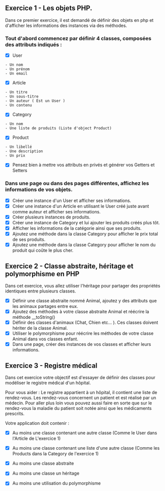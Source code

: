 ## Exercice 1 - Les objets PHP.
Dans ce premier exercice, il est demandé de définir des objets en php et d'afficher les informations des instances via des méthodes.

### Tout d'abord commencez par définir 4 classes, composées des attributs indiqués :
- [x] User
```
- Un nom
- Un prénom
- Un email
```
- [x] Article
```
- Un titre
- Un sous-titre
- Un auteur ( Est un User )
- Un contenu 
```
- [x] Category
```
- Un nom
- Une liste de produits (Liste d'object Product)
```
- [x] Product
```
- Un libellé
- Une description
- Un prix
```

- [x] Pensez bien à mettre vos attributs en privés et générer vos Getters et Setters

### Dans une page ou dans des pages différentes, affichez les informations de vos objets.

- [x] Créer une instance d'un User et afficher ses informations.
- [x] Créer une instance d'un Article en utilisant le User créé juste avant comme auteur et afficher ses informations.
- [x] Créer plusieurs instances de produits.
- [x] Créer une instance de Category et lui ajouter les produits créés plus tôt.
- [x] Afficher les informations de la catégorie ainsi que ses produits.
- [x] Ajoutez une méthode dans la classe Category pour afficher le prix total de ses produits.
- [x] Ajoutez une méthode dans la classe Category pour afficher le nom du produit qui coûte le plus cher.

## Exercice 2 - Classe abstraite, héritage et polymorphisme en PHP

Dans cet exercice, vous allez utiliser l'héritage pour partager des propriétés identiques entre plusieurs classes.

- [x] Définir une classe abstraite nommé Animal, ajoutez y des attributs que les animaux partages entre eux.
- [x] Ajoutez des méthodes à votre classe abstraite Animal et réécrire la méthode __toString() 
- [x] Définir des classes d'animaux (Chat, Chien etc... ). Ces classes doivent hériter de la classe Animal.
- [x] Utiliser le polymorphisme pour réécrire les méthodes de votre classe Animal dans vos classes enfant.
- [x] Dans une page, créer des instances de vos classes et afficher leurs informations.

## Exercice 3 - Registre médical

Dans cet exercice votre objectif est d'essayer de définir des classes pour modéliser le registre médical d'un hôpital.

Pour vous aider :
Le registre appartient à un hôpital, il contient une liste de rendez-vous. Les rendez-vous concernent un patient et est réalisé par un médecin.
Pour aller plus loin vous pouvez aussi faire en sorte que sur le rendez-vous la maladie du patient soit notée ainsi que les médicaments prescrits.

Votre application doit contenir :
- [x] Au moins une classe contenant une autre classe (Comme le User dans l'Article de L'exercice 1)
- [x] Au moins une classe contenant une liste d'une autre classe (Comme les Products dans la Category de l'exercice 1)
- [x] Au moins une classe abstraite
- [x] Au moins une classe un héritage
- [x] Au moins une utilisation du polymorphisme



